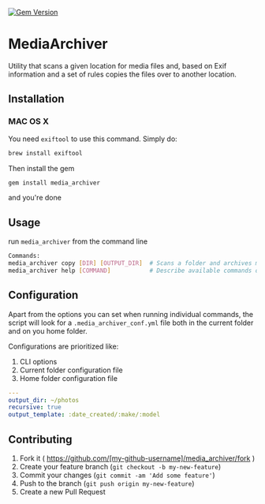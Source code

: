 [![Gem Version](https://badge.fury.io/rb/media_archiver.svg)](http://badge.fury.io/rb/media_archiver)

# MediaArchiver

Utility that scans a given location for media files and,
based on Exif information and a set of rules copies the files over to
another location.


## Installation

### MAC OS X

You need `exiftool` to use this command. Simply do:

```bash
brew install exiftool
```

Then install the gem

```bash
gem install media_archiver
```

and you're done

## Usage

run `media_archiver` from the command line

```bash
Commands:
media_archiver copy [DIR] [OUTPUT_DIR]  # Scans a folder and archives media files
media_archiver help [COMMAND]           # Describe available commands or one specific command
```

## Configuration

Apart from the options you can set when running individual commands, the script will look for a `.media_archiver_conf.yml` file both in the current folder and on you home folder.

Configurations are prioritized like:

1. CLI options
1. Current folder configuration file
1. Home folder configuration file


```yaml
---
output_dir: ~/photos
recursive: true
output_template: :date_created/:make/:model
```

## Contributing

1. Fork it ( https://github.com/[my-github-username]/media_archiver/fork )
2. Create your feature branch (`git checkout -b my-new-feature`)
3. Commit your changes (`git commit -am 'Add some feature'`)
4. Push to the branch (`git push origin my-new-feature`)
5. Create a new Pull Request

